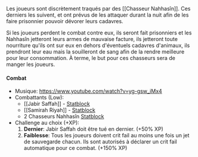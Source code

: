 Les joueurs sont discrètement traqués par des [[Chasseur Nahhasîn]]. Ces derniers les suivent, et ont prévus de les attaquer durant la nuit afin de les faire prisonnier pouvoir dévorer leurs cadavres.

Si les joueurs perdent le combat contre eux, ils seront fait prisonniers et les Nahhasîn jetteront leurs armes de mauvaise facture, ils jetteront toute nourriture qu'ils ont sur eux en dehors d'éventuels cadavres d'animaux, ils prendront leur eau mais la souilleront de sang afin de la rendre meilleure pour leur consommation. À terme, le but pour ces chasseurs sera de manger les joueurs.
#### Combat
- Musique: https://www.youtube.com/watch?v=yg-gsw_iMx4
- Combattants (Low):
	- [[Jabir Saffah]] - [Statblock](https://monster.pf2.tools/v/m0BrfHtt)
	- [[Samirah Riyah]] - [Statblock](https://monster.pf2.tools/v/yl36Ccpw)
	- 2 Chasseurs Nahhasîn [Statblock](https://monster.pf2.tools/v/MOzw7d4H)
- Challenge au choix (+XP):
	1. **Dernier**: Jabir Saffah doit être tué en dernier. (+50% XP)
	2. **Faiblesse**: Tous les joueurs doivent crit fail au moins une fois un jet de sauvegarde chacun. Ils sont autorisés à déclarer un crit fail automatique pour ce combat. (+150% XP)

